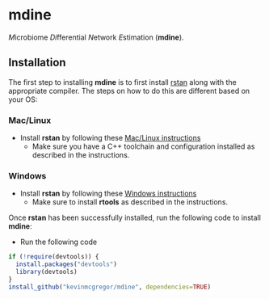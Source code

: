 # mdine
*M*icrobiome *Di*fferential *N*etwork *E*stimation (**mdine**).

## Installation
The first step to installing **mdine** is to first install [rstan](http://mc-stan.org/users/interfaces/rstan) along with the appropriate compiler.  The steps on how to do this are different based on your OS:

### Mac/Linux
* Install **rstan** by following these [Mac/Linux instructions](https://github.com/stan-dev/rstan/wiki/Installing-RStan-on-Mac-or-Linux)
  * Make sure you have a C++ toolchain and configuration installed as described in the instructions.

### Windows
* Install **rstan** by following these [Windows instructions](https://github.com/stan-dev/rstan/wiki/Installing-RStan-on-Windows)
  * Make sure to install **rtools** as described in the instructions.

Once **rstan** has been successfully installed, run the following code to install **mdine**:
* Run the following code
```r
if (!require(devtools)) {
  install.packages("devtools")
  library(devtools)
}
install_github("kevinmcgregor/mdine", dependencies=TRUE)
```
